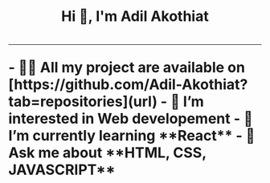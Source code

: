 <h1 style='text-align: center;'>Hi 👋, I'm Adil Akothiat<h1>
<hr>
- 👨‍💻 All my project are available on [https://github.com/Adil-Akothiat?tab=repositories](url)
- 👀 I’m interested in Web developement 
- 🌱 I’m currently learning **React** 
- 💬 Ask me about **HTML, CSS, JAVASCRIPT**
<!---
Adil-Akothiat/Adil-Akothiat is a ✨ special ✨ repository because its `README.md` (this file) appears on your GitHub profile.
You can click the Preview link to take a look at your changes.
--->
